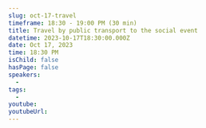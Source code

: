 ```yaml
---
slug: oct-17-travel
timeframe: 18:30 - 19:00 PM (30 min)
title: Travel by public transport to the social event
datetime: 2023-10-17T18:30:00.000Z
date: Oct 17, 2023
time: 18:30 PM
isChild: false
hasPage: false
speakers:
  -
tags:
  -
youtube:
youtubeUrl:
---
```

